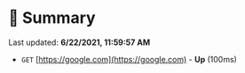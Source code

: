 # 📖 Summary
Last updated: **6/22/2021, 11:59:57 AM**

- `GET` [https://google.com](https://google.com) - **Up** (100ms)
